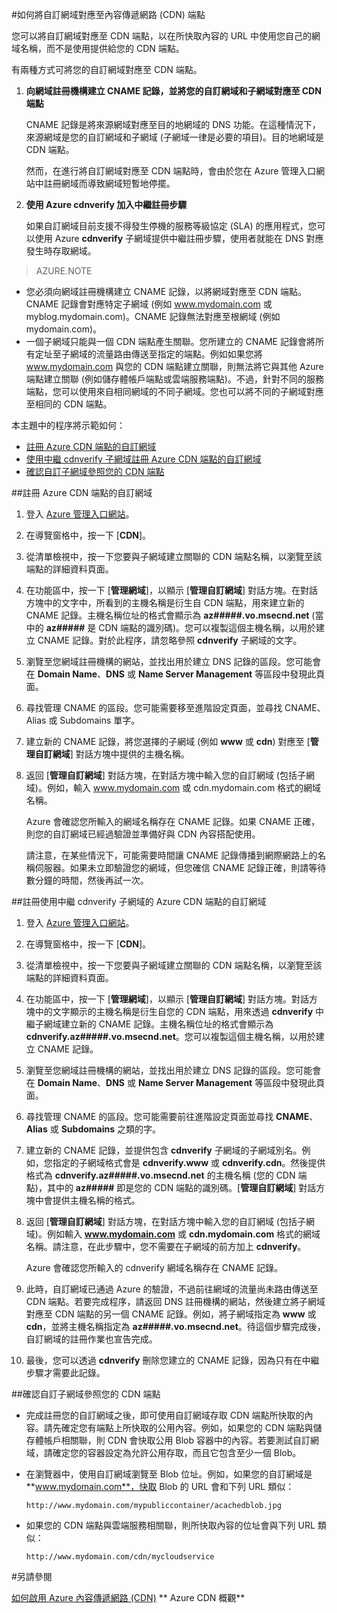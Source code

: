 <properties 
	 pageTitle="如何將內容傳遞網路 (CDN) 內容對應至自訂網域" 
	 description="本主題示範如何將 CDN 內容對應至自訂網域。" 
	 services="cdn" 
	 documentationCenter="" 
	 authors="zhangmanling" 
	 manager="dwrede" 
	 editor=""/>
<tags 
	 ms.service="cdn" 
	 ms.workload="media" 
	 ms.tgt_pltfrm="na" 
	 ms.devlang="na" 
	 ms.topic="article" 
	 ms.date="03/05/2015" 
	 ms.author="mazha"/>

#如何將自訂網域對應至內容傳遞網路 (CDN) 端點

您可以將自訂網域對應至 CDN 端點，以在所快取內容的 URL 中使用您自己的網域名稱，而不是使用提供給您的 CDN 端點。

有兩種方式可將您的自訂網域對應至 CDN 端點。

1. **向網域註冊機構建立 CNAME 記錄，並將您的自訂網域和子網域對應至 CDN 端點** 
	
	CNAME 記錄是將來源網域對應至目的地網域的 DNS 功能。在這種情況下，來源網域是您的自訂網域和子網域 (子網域一律是必要的項目)。目的地網域是 CDN 端點。

	然而，在進行將自訂網域對應至 CDN 端點時，會由於您在 Azure 管理入口網站中註冊網域而導致網域短暫地停擺。 
2. **使用 Azure cdnverify 加入中繼註冊步驟**

	如果自訂網域目前支援不得發生停機的服務等級協定 (SLA) 的應用程式，您可以使用 Azure **cdnverify** 子網域提供中繼註冊步驟，使用者就能在 DNS 對應發生時存取網域。

> AZURE.NOTE
> 
-	您必須向網域註冊機構建立 CNAME 記錄，以將網域對應至 CDN 端點。CNAME 記錄會對應特定子網域 (例如 www.mydomain.com 或 myblog.mydomain.com)。CNAME 記錄無法對應至根網域 (例如 mydomain.com)。
-	一個子網域只能與一個 CDN 端點產生關聯。您所建立的 CNAME 記錄會將所有定址至子網域的流量路由傳送至指定的端點。例如如果您將 www.mydomain.com 與您的 CDN 端點建立關聯，則無法將它與其他 Azure 端點建立關聯 (例如儲存體帳戶端點或雲端服務端點)。不過，針對不同的服務端點，您可以使用來自相同網域的不同子網域。您也可以將不同的子網域對應至相同的 CDN 端點。

本主題中的程序將示範如何：

-	[註冊 Azure CDN 端點的自訂網域](#subheading1)
-	[使用中繼 cdnverify 子網域註冊 Azure CDN 端點的自訂網域](#subheading2)
-	[確認自訂子網域參照您的 CDN 端點](#subheading3) 

##<a name="subheading1"></a>註冊 Azure CDN 端點的自訂網域

1.	登入 [Azure 管理入口網站](http://manage.windowsazure.com/)。
2.	在導覽窗格中，按一下 [**CDN**]。
3.	從清單檢視中，按一下您要與子網域建立關聯的 CDN 端點名稱，以瀏覽至該端點的詳細資料頁面。
4.	在功能區中，按一下 [**管理網域**]，以顯示 [**管理自訂網域**] 對話方塊。在對話方塊中的文字中，所看到的主機名稱是衍生自 CDN 端點，用來建立新的 CNAME 記錄。主機名稱位址的格式會顯示為 **az#####.vo.msecnd.net** (當中的 **az#####** 是 CDN 端點的識別碼)。您可以複製這個主機名稱，以用於建立 CNAME 記錄。對於此程序，請忽略參照 **cdnverify** 子網域的文字。
5.	瀏覽至您網域註冊機構的網站，並找出用於建立 DNS 記錄的區段。您可能會在 **Domain Name**、**DNS** 或 **Name Server Management** 等區段中發現此頁面。
6.	尋找管理 CNAME 的區段。您可能需要移至進階設定頁面，並尋找 CNAME、Alias 或 Subdomains 單字。
7.	建立新的 CNAME 記錄，將您選擇的子網域 (例如 **www** 或 **cdn**) 對應至 [**管理自訂網域**] 對話方塊中提供的主機名稱。
8.	返回 [**管理自訂網域**] 對話方塊，在對話方塊中輸入您的自訂網域 (包括子網域)。例如，輸入 www.mydomain.com 或 cdn.mydomain.com 格式的網域名稱。   

	Azure 會確認您所輸入的網域名稱存在 CNAME 記錄。如果 CNAME 正確，則您的自訂網域已經過驗證並準備好與 CDN 內容搭配使用。

	請注意，在某些情況下，可能需要時間讓 CNAME 記錄傳播到網際網路上的名稱伺服器。如果未立即驗證您的網域，但您確信 CNAME 記錄正確，則請等待數分鐘的時間，然後再試一次。

##<a name="subheading2"></a>註冊使用中繼 cdnverify 子網域的 Azure CDN 端點的自訂網域  


1.	登入 [Azure 管理入口網站](http://manage.windowsazure.com/)。
2.	在導覽窗格中，按一下 [**CDN**]。
3.	從清單檢視中，按一下您要與子網域建立關聯的 CDN 端點名稱，以瀏覽至該端點的詳細資料頁面。
4.	在功能區中，按一下 [**管理網域**]，以顯示 [**管理自訂網域**] 對話方塊。對話方塊中的文字顯示的主機名稱是衍生自您的 CDN 端點，用來透過 **cdnverify** 中繼子網域建立新的 CNAME 記錄。主機名稱位址的格式會顯示為 **cdnverify.az#####.vo.msecnd.net**。您可以複製這個主機名稱，以用於建立 CNAME 記錄。
5.	瀏覽至您網域註冊機構的網站，並找出用於建立 DNS 記錄的區段。您可能會在 **Domain Name**、**DNS** 或 **Name Server Management** 等區段中發現此頁面。
6.	尋找管理 CNAME 的區段。您可能需要前往進階設定頁面並尋找 **CNAME**、**Alias** 或 **Subdomains** 之類的字。
7.	建立新的 CNAME 記錄，並提供包含 **cdnverify** 子網域的子網域別名。例如，您指定的子網域格式會是 **cdnverify.www** 或 **cdnverify.cdn**。然後提供格式為 **cdnverify.az#####.vo.msecnd.net** 的主機名稱 (您的 CDN 端點)，其中的 **az#####** 即是您的 CDN 端點的識別碼。[**管理自訂網域**] 對話方塊中會提供主機名稱的格式。
8.	返回 [**管理自訂網域**] 對話方塊，在對話方塊中輸入您的自訂網域 (包括子網域)。例如輸入 **www.mydomain.com** 或 **cdn.mydomain.com** 格式的網域名稱。請注意，在此步驟中，您不需要在子網域的前方加上 **cdnverify**。  

	Azure 會確認您所輸入的 cdnverify 網域名稱存在 CNAME 記錄。
9.	此時，自訂網域已通過 Azure 的驗證，不過前往網域的流量尚未路由傳送至 CDN 端點。若要完成程序，請返回 DNS 註冊機構的網站，然後建立將子網域對應至 CDN 端點的另一個 CNAME 記錄。例如，將子網域指定為 **www** 或 **cdn**，並將主機名稱指定為 **az#####.vo.msecnd.net**。待這個步驟完成後，自訂網域的註冊作業也宣告完成。 
10.	最後，您可以透過 **cdnverify** 刪除您建立的 CNAME 記錄，因為只有在中繼步驟才需要此記錄。  


##<a name="subheading3"></a>確認自訂子網域參照您的 CDN 端點

-	完成註冊您的自訂網域之後，即可使用自訂網域存取 CDN 端點所快取的內容。請先確定您有端點上所快取的公用內容。例如，如果您的 CDN 端點與儲存體帳戶相關聯，則 CDN 會快取公用 Blob 容器中的內容。若要測試自訂網域，請確定您的容器設定為允許公用存取，而且它包含至少一個 Blob。
-	在瀏覽器中，使用自訂網域瀏覽至 Blob 位址。例如，如果您的自訂網域是 **www.mydomain.com**，快取 Blob 的 URL 會和下列 URL 類似：  
	
		http://www.mydomain.com/mypubliccontainer/acachedblob.jpg
-	如果您的 CDN 端點與雲端服務相關聯，則所快取內容的位址會與下列 URL 類似：

		http://www.mydomain.com/cdn/mycloudservice

#另請參閱


[如何啟用 Azure 內容傳遞網路 (CDN)](./cdn-create-new-endpoint.md) ** Azure CDN 概觀**

 

<!---HONumber=62-->